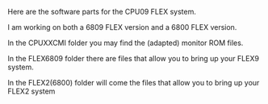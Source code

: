 Here are the software parts for the CPU09 FLEX system.

I am working on both a 6809 FLEX version and a 6800 FLEX version.

In the CPUXXCMI folder you may find the (adapted) monitor ROM
files. 

In the FLEX6809 folder there are files that allow you to bring up
your FLEX9 system.

In the FLEX2(6800) folder will come the files that allow you to 
bring up your FLEX2 system

 
